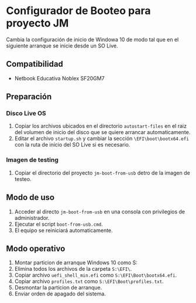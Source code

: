 # Configurador de Booteo para proyecto JM
Cambia la configuración de inicio de Windowa 10 de modo tal que en el siguiente arranque se inicie desde un SO Live.

## Compatibilidad
- Netbook Educativa Noblex SF20GM7

## Preparación

### Disco Live OS
1. Copiar los archivos ubicados en el directorio ``autostart-files`` en el raiz del volumen de inicio del disco que se quiere arrancar automaticamente.
2. Editar el archivo ``startup.sh`` y cambiar la sección ``\EFI\boot\bootx64.efi`` con la ruta de inicio del SO Live si es necesario.

### Imagen de testing
1. Copiar el directorio del proyecto ``jm-boot-from-usb`` detro de la imagen de testeo.

## Modo de uso
1. Acceder al directo ``jm-boot-from-usb`` en una consola con privilegios de administrador.
2. Ejecutar el script ``boot-from-usb.cmd``.
3. El equipo se reiniciará automaticamente.

## Modo operativo
1. Montar particion de arranque Windows 10 como S:
2. Elimina todos los archivos de la carpeta ``S:\EFI\``.
3. Copiar archivo ``uefi_shell_min.efi`` como ``S:\EFI\Boot\bootx64.efi``.
4. Copiar archivo ``profiles.txt`` como ``S:\EFI\Boot\profiles.txt``.
5. Desmontar la particion de arranque.
6. Enviar orden de apagado del sistema.
